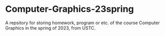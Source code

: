 # Computer-Graphics-23spring
A repsitory for storing homework, program or etc. of the course Computer Graphics in the spring of 2023, from USTC.
